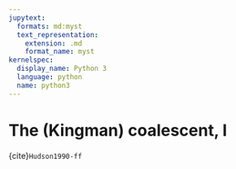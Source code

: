 ```yaml
---
jupytext:
  formats: md:myst
  text_representation:
    extension: .md
    format_name: myst
kernelspec:
  display_name: Python 3
  language: python
  name: python3
---
```


# The (Kingman) coalescent, I

{cite}`Hudson1990-ff`

```{bibliography} ../references.bib
```
